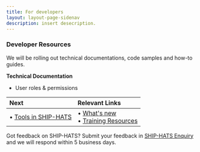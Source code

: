 ```yaml
---
title: For developers
layout: layout-page-sidenav
description: insert desecription.
---
```


### Developer Resources 
 
We will be rolling out technical documentations, code samples and how-to guides.  

**Technical Documentation** 

- User roles & permissions  

| Next                                    | Relevant Links                                                                 | 
| :-------------------------------------- | :----------------------------------------------------------------------------- |
| •	[Tools in SHIP-HATS](/training/tools) | •	[What's new](./what-s-new)<br />•	[Training Resources](./training-resources) |

Got feedback on SHIP-HATS? Submit your feedback in [SHIP-HATS Enquiry](https://www.developer.tech.gov.sg/singapore-government-tech-stack/toolchain/ship-hats-enquiries) and we will respond within 5 business days. 
